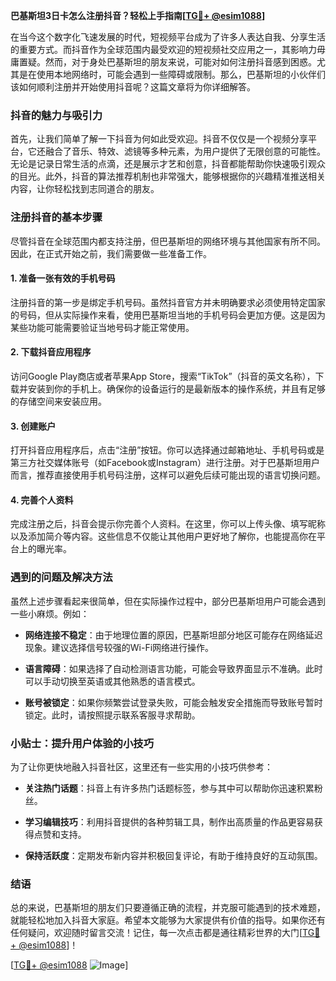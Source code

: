 **巴基斯坦3日卡怎么注册抖音？轻松上手指南[[TG💪+ @esim1088](https://t.me/s/esim1088)]**

在当今这个数字化飞速发展的时代，短视频平台成为了许多人表达自我、分享生活的重要方式。而抖音作为全球范围内最受欢迎的短视频社交应用之一，其影响力毋庸置疑。然而，对于身处巴基斯坦的朋友来说，可能对如何注册抖音感到困惑。尤其是在使用本地网络时，可能会遇到一些障碍或限制。那么，巴基斯坦的小伙伴们该如何顺利注册并开始使用抖音呢？这篇文章将为你详细解答。

### 抖音的魅力与吸引力

首先，让我们简单了解一下抖音为何如此受欢迎。抖音不仅仅是一个视频分享平台，它还融合了音乐、特效、滤镜等多种元素，为用户提供了无限创意的可能性。无论是记录日常生活的点滴，还是展示才艺和创意，抖音都能帮助你快速吸引观众的目光。此外，抖音的算法推荐机制也非常强大，能够根据你的兴趣精准推送相关内容，让你轻松找到志同道合的朋友。

### 注册抖音的基本步骤

尽管抖音在全球范围内都支持注册，但巴基斯坦的网络环境与其他国家有所不同。因此，在正式开始之前，我们需要做一些准备工作。

#### 1. 准备一张有效的手机号码

注册抖音的第一步是绑定手机号码。虽然抖音官方并未明确要求必须使用特定国家的号码，但从实际操作来看，使用巴基斯坦当地的手机号码会更加方便。这是因为某些功能可能需要验证当地号码才能正常使用。

#### 2. 下载抖音应用程序

访问Google Play商店或者苹果App Store，搜索“TikTok”（抖音的英文名称），下载并安装到你的手机上。确保你的设备运行的是最新版本的操作系统，并且有足够的存储空间来安装应用。

#### 3. 创建账户

打开抖音应用程序后，点击“注册”按钮。你可以选择通过邮箱地址、手机号码或是第三方社交媒体账号（如Facebook或Instagram）进行注册。对于巴基斯坦用户而言，推荐直接使用手机号码注册，这样可以避免后续可能出现的语言切换问题。

#### 4. 完善个人资料

完成注册之后，抖音会提示你完善个人资料。在这里，你可以上传头像、填写昵称以及添加简介等内容。这些信息不仅能让其他用户更好地了解你，也能提高你在平台上的曝光率。

### 遇到的问题及解决方法

虽然上述步骤看起来很简单，但在实际操作过程中，部分巴基斯坦用户可能会遇到一些小麻烦。例如：

- **网络连接不稳定**：由于地理位置的原因，巴基斯坦部分地区可能存在网络延迟现象。建议选择信号较强的Wi-Fi网络进行操作。
  
- **语言障碍**：如果选择了自动检测语言功能，可能会导致界面显示不准确。此时可以手动切换至英语或其他熟悉的语言模式。

- **账号被锁定**：如果你频繁尝试登录失败，可能会触发安全措施而导致账号暂时锁定。此时，请按照提示联系客服寻求帮助。

### 小贴士：提升用户体验的小技巧

为了让你更快地融入抖音社区，这里还有一些实用的小技巧供参考：

- **关注热门话题**：抖音上有许多热门话题标签，参与其中可以帮助你迅速积累粉丝。
  
- **学习编辑技巧**：利用抖音提供的各种剪辑工具，制作出高质量的作品更容易获得点赞和支持。
  
- **保持活跃度**：定期发布新内容并积极回复评论，有助于维持良好的互动氛围。

### 结语

总的来说，巴基斯坦的朋友们只要遵循正确的流程，并克服可能遇到的技术难题，就能轻松地加入抖音大家庭。希望本文能够为大家提供有价值的指导。如果你还有任何疑问，欢迎随时留言交流！记住，每一次点击都是通往精彩世界的大门[[TG💪+ @esim1088](https://t.me/s/esim1088)]！

[[TG💪+ @esim1088](https://t.me/s/esim1088) ![Image](https://i.postimg.cc/4NQfJmqS/Snipaste-2025-05-13-00-14-12.png)]